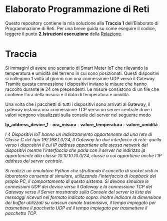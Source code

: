 # Elaborato Programmazione di Reti
Questo repository contiene la mia soluzione alla **Traccia 1** dell'Elaborato di Programmazione di Reti.
Per una breve guida su come eseguire il codice, leggere il punto **2.Istruzioni esecuzione** della
[Relazione](https://github.com/pietropezzi/Elaborato-PdR/blob/main/Relazione.pdf).

# Traccia
Si immagini di avere uno scenario di Smart Meter IoT che rilevando la temperatura e umidità del
terreno in cui sono posizionati.
Questi dispositivi si collegano 1 volta al giorno con una connessione UDP verso il Gateway.
Tramite questa connessione i dispositivi inviano le misure che hanno raccolto durante le 24 ore
precendenti. Le misure consistono di un file che contiene l'ora della misura e il dato di
temperatura e umidità.

Una volta che i pacchetti di tutti i dispositivi sono arrivati al Gateway, il gateway instaura una 
connessione TCP verso un server centrale dove i valori vengono visualizzati sulla console del
server nel seguente modo

**Ip_address_device_1 - ora_misura - valore_temperatura - valore_umidità**

*I 4 Dispositivi IoT hanno un indirizzamento appartenente ad una rete di Classe C del tipo
192.168.1.0/24, Il Gateway ha due interfacce di rete: quella verso i dispositivi il cui IP address
appartiene alla stessa network dei dispositivi mentre l'interfaccia che parla con il server ha indirizzo ip
appartenente alla classe 10.10.10.10.0/24, classe a cui appartiene anche l'IP address del server
centrale.*

*Si realizzi un emulatore Python che sfruttando il concetto di socket visti in laboratorio consenta
di simulare, utilizzando l'interfaccia di loopback del propio PC, il comportamento di questo sistema.
Si devono simulare le connessioni UDP dei device verso il Gateway e la connessione TCP del
Gateway verso il Server mostrando sulla Console del server la lista dei messaggi ricevuti nel
formato indicato sopra. Inoltre indicare la dimensione dei buffer utilizzati su ciascun canale 
trasmissivo, il tempo impiegato per trasmettere il pacchetto UDP ed il tempo impiegato per
trasmettere il pacchetto TCP.*
